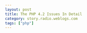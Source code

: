 ```yaml
---
layout: post
title: The PHP 4.2 Issues In Detail
category: story.radio.weblogs.com
tags: ["php"]
---
```

<head>
<meta http-equiv="Content-Type" content="text/html; charset=UTF-8">
    <meta http-equiv="Expires" content="Mon, 01 Jan 1990 01:00:00 GMT">
    <title>The PHP 4.2 Issues In Detail</title>
    <style type="text/css">
      body {
        margin-top: 0px;
        margin-left: 0px;
        margin-right: 0px;
        margin-bottom: 0px;
        }

      body, td, p {
        font-family: verdana, sans-serif;
        font-size: 90%;
        }

      h2 { 
        font-family: Verdana, Arial, Helvetica, sans-serif; font-size: 24px; font-weight: bold
        }
      .header {
        font-family: Verdana, Arial, Helvetica, sans-serif; font-size: 40px; font-weight: bold
        }
      .realsmall {
        font-family: Verdana, Arial, Helvetica, sans-serif; font-size: 9px;
        }
      .small {
        font-family: Verdana, Arial, Helvetica, sans-serif; font-size: 10px;
        }
      </style>
    </head>

| 

 |

| ![](http://radio.weblogs.com/0103807/images/trans60x60.gif)  
 | Last updated: 6/26/2002; 10:05:43 PM  
 | ![](http://radio.weblogs.com/0103807/images/trans60x60.gif) |

| ![](http://radio.weblogs.com/0103807/images/trans60x1.gif)  
 | 

<font size="+3"><b><a href="http://radio.weblogs.com/0103807/" style="color:black; text-decoration:none">The FuzzyBlog!</a></b></font>  
_Marketing 101. Consulting 101. PHP Consulting. Random geeky stuff. I Blog Therefore I Am._

<font size="+1"><b>The PHP 4.2 Issues In Detail</b></font>

All,

As I noted in an earlier blog entry, I got what I feel is HOSED (that's not good) by the 4.2 release of PHP when my ISP installed it today.&nbsp; Maxim, my editor in chief at [www.phpbeginner.com](http://www.phpbeginner.com),&nbsp;was technically savvy enough&nbsp;to attempt to make this acceptable to me.&nbsp; And he did a great job.&nbsp; But you'll see my final response at the end.&nbsp;

I'd also like to really, really thank Guy K. Haas who was nice&nbsp;enough to both edit this document and confirm that I'm not nuts (at least to him, or we're both nuts).&nbsp; Guy has a history of working at the ANSI standards level for&nbsp;programming languages so it's fair to say that he more than understands this.&nbsp;

Note -- This one is real geeky although at least one of the fundamental issues at hand is economic.

-- Scott

## Email 1: From Scott to Maxim
> <font size="2">
> <p>&gt; -----Original Message-----</p>
> <p>&gt; From: J. Scott Johnson [<a href="mailto:mailto:scott@fuzzygroup.com">mailto:scott@fuzzygroup.com</a>]</p>
> <p>&gt; Sent: Wednesday, June 26, 2002 9:00 PM</p>
> <p>&gt; To: 'Maxim Maletsky'</p>
> <p>&gt; Subject: PHP 4.2 that sucky ass update</p>
> <p>&gt;</p>
> <p>&gt;</p>
> <p>&gt; Hi there,</p>
> <p>&gt;</p>
> <p>&gt; Has anyone covered the issues with 4.2 and how form elements</p>
> <p>&gt; don't magically become variables anymore? This just broke,</p>
> <p>&gt; well, MY WHOLE SITE. And I'm leaving my ISP because of it</p>
> <p>&gt; (principles you know).</p>
> <p>&gt;</p>
> <p>&gt; Scott</p>
> <p>&gt;</p>
> <p>&gt; * * * * * * * * * * * * * * * * * * * * * * * * * *</p>
> <p>&gt; Company: The FuzzyGroup, Inc.</p>
> <p>&gt; What We Do: Quality web development / eVectors IdeaTools VAR</p>
> <p>&gt; Title: President</p>
> <p>&gt; Phone: 781 592 0262 / 617 970 4719</p>
> <p>&gt; Email: <a href="mailto:sjohnson@fuzzygroup.com">sjohnson@fuzzygroup.com</a></p>
> <p>&gt; Site: <a href="http://www.fuzzygroup.com/">http://www.fuzzygroup.com/</a></p>
> <p>&gt; Blog: <a href="http://scott.blogs.at/">http://scott.blogs.at/</a></p>
> <p>&gt; Yahoo IM: fuzzygroup</p>
> <p>&gt; AOL IM: fuzzygroup</p>
> <p>&gt; Emergency: <a href="mailto:mobile@fuzzygroup.com">mobile@fuzzygroup.com</a></p>
> <p>&gt; * * * * * * * * * * * * * * * * * * * * * * * * * *</p>
> <p>&gt;</p></font>
# Email 2: From Maxim to Scott
> <font size="2">
> <p>-----Original Message-----</p>
> <p>From: Maxim Maletsky [<a href="mailto:mailto:maxim@phpbeginner.com">mailto:maxim@phpbeginner.com</a>]</p>
> <p>Sent: Wednesday, June 26, 2002 3:21 PM</p>
> <p>To: <a href="mailto:scott@fuzzygroup.com">scott@fuzzygroup.com</a></p>
> <p>Subject: RE: PHP 4.2 that sucky ass update</p>
> <p> </p>
> <p> </p>
> <p>I knew about it because I am the PHP Dev Member. It was also documented.</p>
> <p>Too sad these freaks of your ISP did not give a damn and did not bother</p>
> <p>letting you know it in advance (or at least change the default settings</p>
> <p>in the php.ini). They should be more responsible about such changes. I</p>
> <p>can imagine many getting broken sites like you just did...</p>
> <p>I saw <a href="http://www.fuzzygroup.com/php/faq/">http://www.fuzzygroup.com/php/faq/</a> - you better close the accesses</p>
> <p>to the site before fixing it. It can be theoretically dangerous.</p>
> <p>Meanwhile you are migrating to a better place, try adding the directives</p>
> <p>in your .htaccess or directly the scripts if your ISP allows you to...</p>
> <p> </p>
> <p>Sincerely,</p>
> <p>Maxim Maletsky</p>
> <p>Founder, Chief Developer</p>
> <p>www.PHPBeginner.com <a href="//">//</a> where PHP Begins</p></font>
## Email 3: From&nbsp;&nbsp;Scott to Maxim
> <font size="2">
> <p>-----Original Message-----</p>
> <p>From: J. Scott Johnson [<a href="mailto:mailto:scott@fuzzygroup.com">mailto:scott@fuzzygroup.com</a>]</p>
> <p>Sent: Wednesday, June 26, 2002 11:06 PM</p>
> <p>To: 'Maxim Maletsky'</p>
> <p>Subject: RE: PHP 4.2 that sucky ass update</p>
> <p>Oh don't get me wrong. I know how to fix it. I just strongly think</p>
> <p>that</p>
> <p>the php dev crew blew it on this one. A lot of folks are going to get</p>
> <p>porked on this one. One of us should do an article on it.</p>
> <p>I know but thanks.</p>
> <p>It's not really my isp's fault in my mind. It was a bad change to make</p>
> <p>in a</p>
> <p>.1 release. That's a 5.0 type of thing.</p>
> <p>Scott</p></font>
## Email 4: From Maxim to Scott
> <font size="2">
> <p>-----Original Message-----</p>
> <p>From: Maxim Maletsky [<a href="mailto:mailto:maxim@phpbeginner.com">mailto:maxim@phpbeginner.com</a>]</p>
> <p>Sent: Wednesday, June 26, 2002 5:53 PM</p>
> <p>To: <a href="mailto:scott@fuzzygroup.com">scott@fuzzygroup.com</a></p>
> <p>Subject: RE: PHP 4.2 that sucky ass update</p>
> <p> </p>
> <p> </p>
> <p>Scott, let me explain you why these people at PHP Dev had to do so. (I</p>
> <p>have also protested for the first time as I heard of it).</p>
> <p>First, there will be no 5.0 - that is what Zeev personally have told me</p>
> <p>some year ago on a meeting. Though, I have also heard the rumors/plans</p>
> <p>of a work starting up on the skeleton 5.0. But see, and even if PHP 5</p>
> <p>comes up, its major changes will be the parser and loads of new and</p>
> <p>revised modules.</p>
> <p>PHP 4 Parser is already good and with few bugs, however no one thinks it</p>
> <p>should not be done better, more complex and flexible. And this is the</p>
> <p>performance issue. To change the parser (and compiler) the market should</p>
> <p>have a stronger HW. However, that is going to happen considering that</p>
> <p>PHP 4 was written 2 years ago. In fact, you might have heard Zend</p>
> <p>working on the Engine 2 (marketing again?).</p>
> <p>Another reason is Apache 2 which is still far from being called stable.</p>
> <p>This makes it impossible for PHP to make a stable Apache 2 module since</p>
> <p>right now Apache 2 changes dramatically, jumping between alpha and beta</p>
> <p>releases. This will continue for at least a few more months.</p>
> <p>In other words, PHP 5.0, if ever released, would have its own</p>
> <p>compatibility problems.</p>
> <p> </p>
> <p>Second problem is the security.</p>
> <p>Too many people have complained about the security vulnerability. Soon</p>
> <p>afterwards, the press started to look down at PHP downgrading it in the</p>
> <p>reviews with the excuse that the most popular programming language is</p>
> <p>also the most insecure when in hands of those who "learn it real quick".</p>
> <p>&gt;From e-business point of view this meant the disaster.</p>
> <p>PHP 4.1 was releases with such fix. This in fact wasn't a fix but rather</p>
> <p>was a forced incompatibility. It was the first time for PHP to change</p>
> <p>the middle digit and was not usual. Magic Quotes were still default. And</p>
> <p>here, rumors got even higher mentioning that even PHP Dev Group admitted</p>
> <p>PHP being insecure. So, what they did was, month after 4.1.x release,</p>
> <p>4.2 was out with MQ set to OFF by default.</p>
> <p>I personally think this was way too quick for such major change, but I</p>
> <p>do agree it was a must. From both - security and marketing points of</p>
> <p>view. True, security is a transparent value, a programmer makes the</p>
> <p>application secure, not the language... But too many newbies are out</p>
> <p>there learning this still. Such feature, unfortunately, had to be</p>
> <p>disabled by default. Yet, never so quickly and unexpectedly. That is how</p>
> <p>I think.</p>
> <p>Documentation Team also didn't do well documenting this, mentioning it</p>
> <p>so alarming that everyone who downloads a new version knows that MOST</p>
> <p>(not all, but most because there are also lots of Open Source apps that</p>
> <p>rely on such feature) will get screwed up.</p>
> <p>That is as far as I personally know and understand this whole thing. As</p>
> <p>I said, I also got very frustrated hearing it for he first time, but if</p>
> <p>you look deeper into the problem you will find that there were too few</p>
> <p>better ways to make this major change.</p>
> <p> </p>
> <p>maxim</p></font>
## Email 5: From Scott to Maxim
> <font size="2">
> <p>-----Original Message-----</p>
> <p>From: J. Scott Johnson [<a href="mailto:mailto:scott@fuzzygroup.com">mailto:scott@fuzzygroup.com</a>]</p>
> <p>Sent: Wednesday, June 26, 2002 4:44 PM</p>
> <p>To: Maxim Maletsky [<a href="mailto:mailto:maxim@phpbeginner.com">mailto:maxim@phpbeginner.com</a>]</p>
> <p>Cc: <a href="mailto:scott@fuzzygroup.com">scott@fuzzygroup.com</a></p>
> <p>Subject: RE: PHP 4.2 that sucky ass update</p>
> <p> </p>
> <p>Sorry. Don't care. It may be the right technical decision but the handling</p>
> <p>was bloody ass poor. This is simple abuse of your developer base. I've</p>
> <p>heard the arguments before from James Cox. Still don't care. Backwards</p>
> <p>compatibility is important.</p>
> <p>If you are going to make this kind of change then what you do is simple.</p>
> <p>You RADICALLY increment the version # even if there AREN'T other features to</p>
> <p>justify if since it makes people be aware of it. I was majorly porked by </p>
> <p>this change and I know I'm not alone. It's crap like this that makes people say</p>
> <p>"Whoa! What are they going to do to me next time around when they want to change </p>
> <p>something.  How much code do I have to rewrite then"</p>
> <p> </p>
> <p>The better way to make this change was simple: Make it NOT the default. If</p>
> <p>someone is concerned about security then THEY WILL make the effort to deal</p>
> <p>with it. We all know that *nix, 2K, etc are all insecure out of the box.</p>
> <p>And then you harden it as needed.</p>
> <p> </p>
> <p>All that is going to happen from this change is the following:</p>
> <p>Users are going to react to this change in one of two ways: </p>
> <p>* Move backwards in version #. (My response.)</p>
> <p>* Override this option so it works like it did before.</p>
> <p>I've run engineering teams for 15 years. If you think that we're all going</p>
> <p>to go back and fix all our code because so Yahoo or Group of Yahoos decides</p>
> <p>it's in our best interest then you're dreaming.</p>
> <p> </p>
> <p><strong>[From Guy K. Haas: I was on the COBOL committee when they tried to get some changes into the</strong></p>
> <p><strong>standard that would have allowed compilers to be delivered that would</strong></p>
> <p><strong>disallow statements that had worked for 15 years because they had realized that</strong></p>
> <p><strong>certain elements of the language had been categorized in the "wrong" division of the</strong></p>
> <p><strong>program back then, and now should be in a different division. The THEORY</strong></p>
> <p><strong>was that compilers would first report the old-style usage and alert customers </strong></p>
> <p><strong>to change it. But the next release of the compilers could just honor the</strong></p>
> <p><strong>new way and make the old way an error and the entire insurance industry</strong></p>
> <p><strong>erupted.]</strong></p>
> <p>Case in point: Have you fixed every single script on www.phpbeginner.com and</p>
> <p>at your day job? I'll buy you dinner next month in Venice if you have and</p>
> <p>we actually get together.</p>
> <p>Your arguments are cogent and technically valid. That doesn't mean they are</p>
> <p>correct. According to a partial directory list of my website archive I have</p>
> <p>1,683 PHP scripts totaling 10,629,639 bytes. Assuming 1/2 hour to review</p>
> <p>every script that's 841.5 hours of work. At my serious development rate of</p>
> <p>$110 per hour that's a $92,565 cost item. And I'm one little guy with not</p>
> <p>all that much code. A technically correct argument that is not economically </p>
> <p>viable will basically fail every time. Anyone on the PHP team look at it that way?</p>
> <p>I will, however, blog your response since I think it's valid. Thanks for</p>
> <p>the input.</p>
> <p>Scott</p></font>
## From Maxim to Scott:
> <font size="2"><font size="2">
> <p>See, Scott, soon or later this had to happen. Even today, there are some</p>
> <p>people left running PHP 3. If turning magic quotes to off now breaks 70%</p>
> <p>of PHP apps then one year later it would still be braking 30-40%. If you</p>
> <p>talk about a complete compatibility then this would not happen anyway,</p>
> <p>now or tomorrow.</p>
> <p>The whole job in this was the documentation for the change. I wish there</p>
> <p>was more responsibility towards those who might not have the habit</p>
> <p>reading the docs saying: "new releases are always compatible...".</p>
> <p>Would this decision be mine, I would do everything to let users know,</p>
> <p>expect, discuss and create their patches BEFORE change it applied</p>
> <p>permanently. I made one reverse patch already.</p>
> <p>See: <a href="http://www.php.net/manual/en/ref.variables.php">http://www.php.net/manual/en/ref.variables.php</a>.</p>
> <p>That was the real problem of this change - not giving enough time to</p>
> <p>prepare the users for it.</p>
> <p>I fixed PHP Beginner by simply turning back Magic Quotes to ON in the</p>
> <p>php.ini file and by adding the patch (see the link) to my global</p>
> <p>auto_prepend file.</p>
> <p>True, I will lose the dinner because I will not have the perfect code</p>
> <p>for the site without having to change it. Sadly, I don't even win it by</p>
> <p>saying that I use Apache's mod_rewrite to handle ALL the arguments -</p>
> <p>there's still one line to edit for me.</p>
> <p> </p>
> <p> </p>
> <p>Sincerely,</p>
> <p>Maxim Maletsky</p>
> <p>Founder, Chief Developer</p>
> <p>www.PHPBeginner.com <a href="//">//</a> where PHP Begins</p>
> <p><a href="mailto:maxim@phpbeginner.com">maxim@phpbeginner.com</a></p>
> <p><a href="mailto:maxim@php.net">maxim@php.net</a></p></font></font>

&nbsp;

  
  

<script language="JavaScript" type="text/javascript"><!--
	var imageUrl = "http://subhonker6.userland.com/weblogStats/count.gif";
	var imageTag = "<img src=\"" + imageUrl + "?group=radio1&usernum=103807&referer=" + escape (document.referrer) + "\" height=\"1\" width=\"1\">";
	document.write (imageTag);
	//--></script>

 | ![](http://radio.weblogs.com/0103807/images/trans60x1.gif)  
 |
| ![](http://radio.weblogs.com/0103807/images/trans60x60.gif)  
 | Copyright 2002 © The FuzzyStuff  
 | ![](http://radio.weblogs.com/0103807/images/trans60x60.gif)  
 |

